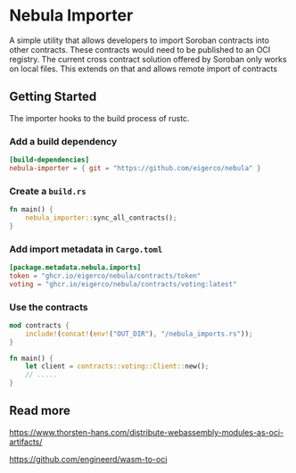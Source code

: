# Nebula Importer

A simple utility that allows developers to import Soroban contracts into other contracts. These contracts would need to be published to an OCI registry.
The current cross contract solution offered by Soroban only works on local files.
This extends on that and allows remote import of contracts

## Getting Started

The importer hooks to the build process of rustc.

### Add a build dependency

```toml
[build-dependencies]
nebula-importer = { git = "https://github.com/eigerco/nebula" }
```

### Create a `build.rs`

```rs
fn main() {
    nebula_importer::sync_all_contracts();
}
```

### Add import metadata in `Cargo.toml`

```toml
[package.metadata.nebula.imports]
token = "ghcr.io/eigerco/nebula/contracts/token"
voting = "ghcr.io/eigerco/nebula/contracts/voting:latest"
```

### Use the contracts

```rust
mod contracts {
    include!(concat!(env!("OUT_DIR"), "/nebula_imports.rs"));
}

fn main() {
    let client = contracts::voting::Client::new();
    // .....
}
```

## Read more

https://www.thorsten-hans.com/distribute-webassembly-modules-as-oci-artifacts/

https://github.com/engineerd/wasm-to-oci

